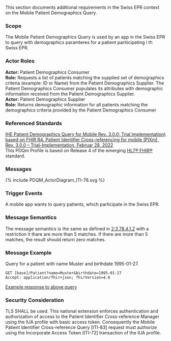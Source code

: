 This section documents additional requirements in the Swiss EPR context on the Mobile Patient Demographics Query.

### Scope
The Mobile Patient Demographics Query is used by an app in the Swiss EPR to query with demographics paramteres for
a patient pariticipating i th Swiss EPR.

### Actor Roles
**Actor:** Patient Demographics Consumer   
**Role:** Requests a list of patients matching the supplied set of demographics criteria (example: ID or Name) from the Patient Demographics Supplier. The Patient Demographics Consumer populates its attributes with demographic information received from the Patient Demographics Supplier.   
**Actor:** Patient Demographics Supplier   
**Role:** Returns demographic information for all patients matching the demographics criteria provided by the Patient Demographics Consumer   

### Referenced Standards
[IHE Patient Demographics Query for Mobile Rev. 3.0.0: Trial Implementation) based on FHIR R4. Patient Identifier Cross-referencing for mobile (PIXm), Rev. 3.0.0 – Trial-Implementation, Februar 28, 2022](https://profiles.ihe.net/ITI/PQDm/index.html)  
This PDQm Profile is based on Release 4 of the emerging [HL7® FHIR®](https://www.hl7.org/fhir/index.html) standard.

### Messages

<div>{% include PDQM_ActorDiagram_ITI-78.svg %}</div>

### Trigger Events
A mobile app wants to query patients, which participate in the Swiss EPR.

### Message Semantics
The message semantics is the same as defined in [2:3.78.4.1.2](https://profiles.ihe.net/ITI/PDQm/ITI-78.html#2378412-message-semantics) with a restriction it thare are more than 5 matches. If there are more than 5 matches, the result should return zero matches.

### Message Example
Query for a patient with name Muster and birthdate 1995-01-27. 

```
GET [base]/Patient?name=Muster&birthdate=1995-01-27
Accept: application/fhir+json; fhirVersion=4.0
```
[Example response to above query](Bundle-PDQm-Response.json.html)

### Security Consideration

TLS SHALL be used. This national extension enforces authentication and authorization of access to the
Patient Identifier Cross-reference Manager using the IUA profile with basic access token. Consequently
the Mobile Patient Identifier Cross-reference Query [ITI-83] request must authorize using the Incorporate
Access Token [ITI-72] transaction of the IUA profile.
